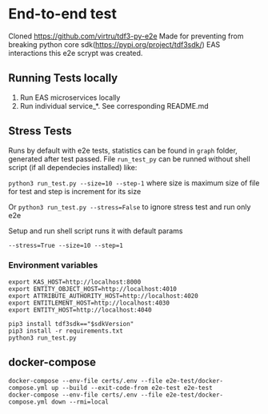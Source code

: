 # End-to-end test

Cloned https://github.com/virtru/tdf3-py-e2e
Made for preventing from breaking python core sdk(https://pypi.org/project/tdf3sdk/) EAS interactions this e2e scrypt was created.

## Running Tests locally

1. Run EAS microservices locally
2. Run individual service\_\*. See corresponding README.md

## Stress Tests

Runs by default with e2e tests, statistics can be found in `graph` folder, generated after test passed. File `run_test_py` can be runned without shell script (if all dependecies installed) like:

`python3 run_test.py --size=10 --step-1` where size is maximum size of file for test and step is increment for its size

Or `python3 run_test.py --stress=False` to ignore stress test and run only e2e

Setup and run shell script runs it with default params

`--stress=True --size=10 --step=1`

### Environment variables

```shell
export KAS_HOST=http://localhost:8000
export ENTITY_OBJECT_HOST=http://localhost:4010
export ATTRIBUTE_AUTHORITY_HOST=http://localhost:4020
export ENTITLEMENT_HOST=http://localhost:4030
export ENTITY_HOST=http://localhost:4040
```

```shell
pip3 install tdf3sdk=="$sdkVersion"
pip3 install -r requirements.txt
python3 run_test.py
```

## docker-compose

```shell script
docker-compose --env-file certs/.env --file e2e-test/docker-compose.yml up --build --exit-code-from e2e-test e2e-test
docker-compose --env-file certs/.env --file e2e-test/docker-compose.yml down --rmi=local
```
